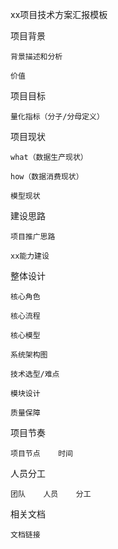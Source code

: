 xx项目技术方案汇报模板

项目背景

    背景描述和分析

    价值

项目目标

    量化指标（分子/分母定义）

项目现状

    what（数据生产现状）

    how（数据消费现状）

    模型现状

建设思路

    项目推广思路

    xx能力建设

整体设计

    核心角色

    核心流程

    核心模型

    系统架构图

    技术选型/难点

    模块设计

    质量保障

项目节奏

    项目节点    时间

人员分工

    团队    人员    分工

相关文档

    文档链接

	